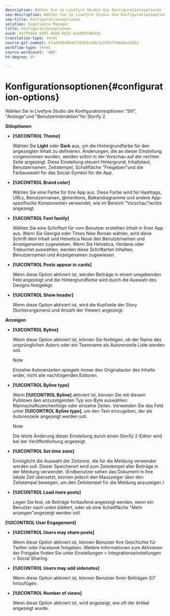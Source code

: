 ```yaml
---
description: Wählen Sie in Livefyre Studio die Konfigurationsoptionen "Stil", "Anzeige"und "Benutzerinteraktion"für Storify 2.
seo-description: Wählen Sie in Livefyre Studio die Konfigurationsoptionen "Stil", "Anzeige"und "Benutzerinteraktion"für Storify 2.
seo-title: Konfigurationsoptionen
solution: Experience Manager
title: Konfigurationsoptionen
uuid: 4a7f03b3-6d97-46e9-8832-81e665f06d3a
translation-type: tm+mt
source-git-commit: 67aeb3de964473b326c88c3a3f81ff48a6a12652
workflow-type: tm+mt
source-wordcount: '405'
ht-degree: 0%

---
```



# Konfigurationsoptionen{#configuration-options}

Wählen Sie in Livefyre Studio die Konfigurationsoptionen &quot;Stil&quot;, &quot;Anzeige&quot;und &quot;Benutzerinteraktion&quot;für Storify 2.

**Stiloptionen**

* **[!UICONTROL Theme]**

   Wählen Sie **Light** oder **Dark** aus, um die Hintergrundfarbe für den angezeigten Inhalt zu definieren. Änderungen, die an dieser Einstellung vorgenommen wurden, werden sofort in der Vorschau auf der rechten Seite angezeigt. Diese Einstellung steuert Hintergrund, Inhaltstext, Benutzernamen, Zeitstempel, Schaltfläche &quot;Freigeben&quot;und die Farbauswahl für das Social-Symbol für die App.

* **[!UICONTROL Brand color]**

   Wählen Sie eine Farbe für Ihre App aus. Diese Farbe wird für Hashtags, URLs, Benutzernamen, @mentions, Balkendiagramme und andere App-spezifische Komponenten verwendet, wie im Bereich &quot;Vorschau&quot;rechts angezeigt.

* **[!UICONTROL Font family]**

   Wählen Sie eine Schriftart für vom Benutzer erstellten Inhalt in Ihrer App aus. Wenn Sie Georgia oder Times New Roman wählen, wird diese Schrift dem Inhalt und Helvetica Neue den Benutzernamen und Anzeigenamen zugewiesen. Wenn Sie Helvetica, Verdana oder Trebuchet auswählen, werden diese Schriftarten Inhalten, Benutzernamen und Anzeigenamen zugewiesen.

* **[!UICONTROL Posts appear in cards]**

   Wenn diese Option aktiviert ist, werden Beiträge in einem umgebenden Feld angezeigt und die Hintergrundfarbe wird durch die Auswahl des Designs festgelegt.

* **[!UICONTROL Show header]**

   Wenn diese Option aktiviert ist, wird die Kopfzeile der Story (Sortierungsmenü und Anzahl der Viewer) angezeigt.

**Anzeigen**

* **[!UICONTROL Byline]**

   Wenn diese Option aktiviert ist, können Sie festlegen, ob der Name des ursprünglichen Autors oder ein Teamname als Autorenzeile Liste werden soll.

   >[!NOTE]
   >
   >Einzelne Autorenzeilen spiegeln immer den Originalautor des Inhalts wider, nicht alle nachfolgenden Editoren.

* **[!UICONTROL Byline type]**

   Wenn **[!UICONTROL Byline]** aktiviert ist, können Sie mit diesem Pulldown den anzuzeigenden Typ von Byte auswählen: Mannschaftszeichenfolge oder einzelne Zeilen. Verwenden Sie das Feld unter **[!UICONTROL Byline type]**, um den Text einzugeben, der als Autorenzeile angezeigt werden soll.

   >[!NOTE]
   >
   >Die letzte Änderung dieser Einstellung durch einen Storify 2-Editor wird bei der Veröffentlichung angezeigt.

* **[!UICONTROL Set time zone]**

   Ermöglicht die Auswahl der Zeitzone, die für die Meldung verwendet werden soll. Dieser Speicherort wird zum Zeitstempel aller Beiträge in der Meldung verwendet. (Endbenutzer sehen das Dokument in ihre lokale Zeit übersetzt, können jedoch den Mauszeiger über den Zeitstempel bewegen, um den Zeitstempel für die Meldung anzuzeigen.)

* **[!UICONTROL Load more posts]**

   Legen Sie fest, ob Beiträge fortlaufend angezeigt werden, wenn ein Benutzer nach unten blättert, oder ob eine Schaltfläche &quot;Mehr anzeigen&quot;angezeigt werden soll.

**[!UICONTROL User Engagement]**

* **[!UICONTROL Users may share posts]**

   Wenn diese Option aktiviert ist, können Benutzer Ihre Geschichte für Twitter oder Facebook freigeben. Weitere Informationen zum Aktivieren der Freigabe finden Sie unter Einstellungen > Integrationseinstellungen > Social Sharing.

* **[!UICONTROL Users may add sidenotes]**

   Wenn diese Option aktiviert ist, können Benutzer Ihren Beiträgen Si7 hinzufügen.

* **[!UICONTROL Number of views]**

   Wenn diese Option aktiviert ist, wird angezeigt, wie oft der Artikel angezeigt wurde.

